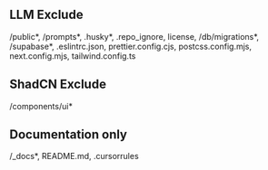 
## LLM Exclude
/public*, /prompts*, .husky*, .repo_ignore, license, /db/migrations*, /supabase*, .eslintrc.json, prettier.config.cjs, postcss.config.mjs, next.config.mjs, tailwind.config.ts

## ShadCN Exclude
/components/ui*

## Documentation only
/_docs*, README.md, .cursorrules